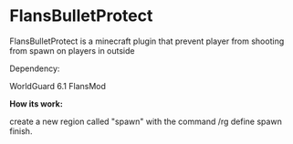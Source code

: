 # FlansBulletProtect
FlansBulletProtect is a minecraft plugin that prevent player from shooting from spawn on players in outside

Dependency:

WorldGuard 6.1
FlansMod

**How its work:**

create a new region called "spawn"
with the command /rg define spawn
finish.
